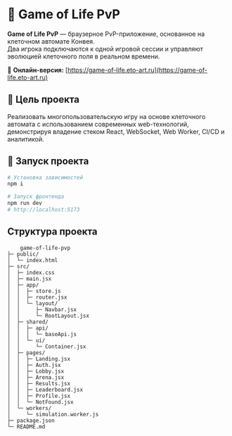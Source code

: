 # 🧬 Game of Life PvP

**Game of Life PvP** — браузерное PvP-приложение, основанное на клеточном автомате Конвея.  
Два игрока подключаются к одной игровой сессии и управляют эволюцией клеточного поля в реальном времени.  

🔗 **Онлайн-версия:** [https://game-of-life.eto-art.ru](https://game-of-life.eto-art.ru)

## 🎯 Цель проекта
Реализовать многопользовательскую игру на основе клеточного автомата с использованием современных web-технологий,  
демонстрируя владение стеком React, WebSocket, Web Worker, CI/CD и аналитикой.

## 🧪 Запуск проекта

```bash
# Установка зависимостей
npm i

# Запуск фронтенда
npm run dev
# http://localhost:5173
```````

## Структура проекта


```
    game-of-life-pvp
├─ public/
│  └─ index.html
├─ src/
│  ├─ index.css
│  ├─ main.jsx
│  ├─ app/
│  │  ├─ store.js
│  │  ├─ router.jsx
│  │  └─ layout/
│  │     ├─ Navbar.jsx
│  │     └─ RootLayout.jsx
│  ├─ shared/
│  │  ├─ api/
│  │  │  └─ baseApi.js
│  │  └─ ui/
│  │     └─ Container.jsx
│  ├─ pages/
│  │  ├─ Landing.jsx
│  │  ├─ Auth.jsx
│  │  ├─ Lobby.jsx
│  │  ├─ Arena.jsx
│  │  ├─ Results.jsx
│  │  ├─ Leaderboard.jsx
│  │  ├─ Profile.jsx
│  │  └─ NotFound.jsx
│  └─ workers/
│     └─ simulation.worker.js
├─ package.json
└─ README.md
```
